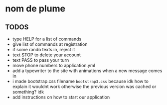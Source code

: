 # nom de plume

## TODOS

* type HELP for a list of commands
* give list of commands at registration
* if some rando texts in, reject it
* text STOP to delete your account
* text PASS to pass your turn
* move phone numbers to application.yml
* add a typewriter to the site with animations when a new message comes in
* i made bootstrap.css filename `bootstrap3.css` because idk how to explain it wouldnt work otherwise the previous version was cached or something? idk
* add instructions on how to start our application
